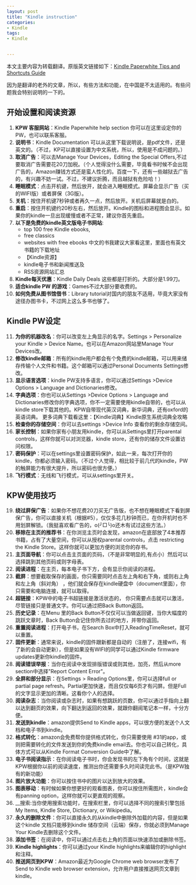 ```yaml
---
layout: post
title: "Kindle instruction"
categories:
- Kindle
tags:
- Kindle


---
```


本文主要内容为转载翻译。原版英文链接如下：[Kindle Paperwhite Tips and Shortcuts Guide](http://blog.the-ebook-reader.com/2012/10/28/kindle-paperwhite-tips-and-shortcuts-guide/ )

因为是翻译的老外的文章，所以，有些方法和功能，在中国是不太适用的。有些问题我会特别说明的一下的。 

## 开始设置和阅读资源
1. __KPW 客服网站__：Kindle Paperwhite help section 你可以在这里设定你的PW，也可以联系客服。
2. __说明书__：Kindle Documentation 可以从这里下载说明说，是pdf文件，还是英文的。（不过，KP可以直接设置为中文系统，所以，使用是不成问题的。） 
3. __取消广告__：可以去Manage Your Devices，Editing the Special Offers,不过要取消广告需要花20刀加税。（个人觉得没什么需要，毕竟看书时候不会出现广告的，Amazon赚钱方式还是蛮人性化的。百度一下，还有一些越狱去广告的，有兴趣不妨一试。不过，不建议折腾，而且越狱有危险哈！） 
4. __睡眠模式__：点击开机键，然后放开，就会进入睡眠模式。屏幕会显示广告（买的WIFI版）或者屏保（3G版）。 
5. __关机__：按住开机键7秒钟或者再久一点，然后放开。关机后屏幕就是白的。 
6. __重启__：按住开机键约20秒左右，然后放开。Kindle的图标和进程图会显示。如果你的kindle一旦出现缓慢或者不正常，建议你首先重启。 
7. __以下是免费的kindle英文版电子书网站__: 
    * top 100 free Kindle ebooks, 
    * free classics 
    * websites with free ebooks 
    中文的书我建议大家看这里，里面也有英文书籍的下载地址
    * 【Kindle资源】
    * kindle电子书和新闻推送及
    * RSS资源网站汇总 
8. __Kindle每天优惠__：Kindle Daily Deals 这些都是打折的。大部分是1.99刀。 
9. __适合kindle PW 的游戏__：Games不过大部分要收费的。 
10. __如何免费从图书馆借书__：Library tutorial对国内的朋友不适用，毕竟大家没有途径办图书卡，不过网上这么多书也够了。 

## Kindle PW设定
11. __为你的机器改名__：你可以改变左上角显示的名字。Settings > Personalize your Kindle > Device Name。也可以在Amazon网站里Manage Your Devices改。 
12. __修改kindle邮箱__：所有的kindle用户都会有个免费的kindle邮箱，可以用来储存传输个人文件和书籍。这个邮箱可以通过Personal Documents Settings修改。 
13. __显示语言选项__：kindle PW支持多语言，你可以通过Settings >Device Options > Language and Dictionaries修改。 
14. __字典选项__：你也可以从Settings >Device Options > Language and Dictionaries修改你的字典选项，你不一定需要使用kindle自带的，也可以从kindle store下载其他的。KPW自带现代英汉词典，新华词典，还有oxford的英语词典。 
更多词典下载看这里：【Kindle词典】Kindle原生系统词典全攻略 
15. __检查你的存储空间__：你可以去settings >Device Info 查看你的剩余存储空间。 
16. __家长控制__：如果你家有小朋友用kindle，你可以从Settings里打开parental controls，这样你就可以对浏览器，kindle store，还有你的储存文件设置访问权限。 
17. __密码保护__：可以在settings里设置密码保护，如此一来，每次打开你的kindle，你都必须输入密码。（不过个人觉得，相比较于前几代的kindle，PW的触屏能力有很大提升，所以密码也很方便。） 
18. __飞行模式__：无线和飞行模式，可以从settings里开关。 

## KPW使用技巧
19. __绕过屏保广告__：如果你不想花费20刀买无广告版，也不想在睡眠模式下看到屏保广告，你可以直接关机（根据#5），仅仅多花几秒钟而已，在你开机时也不用划屏解锁。（我挺喜欢看广告的，o(╯□╰)o还木有试过这些方法。） 
20. __移除在主页的推荐书__：在你浏览主页时会发现，amazon在底部放了4本推荐书籍，占有了大量空间，你可以从授权parental controls，点击 restricting the Kindle Store。这样你就可以更加方便的浏览你的存书。 
21. __主页面导航__：你可以点击主页面的页码，（不是非常明显的,有点小）然后可以选择跳到其他页码或则字母表。 
22. __阅读进程__：在主页，每本电子书下方，会有显示你阅读的进程。 
23. __截屏__：想要截取保存的画面，你只需要同时点击左上角和右下角，或则右上角和左上角（斜对角） ，他们就会保存在kindle硬盘中（document里面），你只需要和电脑连接，就可以取得。 
24. __超链接__：KPW中的电子书超链接是激活状态的， 你只需要点击就可以激活，尽管链接只是普通文字。你可以通过把Back Button返回。 
25. __历史记录__：在Menu 里的Back Button不仅仅可以当做返回键，当你大幅度的跳跃文章时，Back Button会记住你所去过的地方，并带你返回。 
26. __重置阅读进程__：打开电子书，在Search Box中打入ReadingTimeReset，就可以重置。 
27. __固件更新__：通常来说，kindle的固件跟新都是自动的（注册了，连接wifi，有了新的会自动更新），但是如果没有WIFI的同学可以通过Kindle firmware updates更新你kindle的固件。 
28. __阅读错误举报__：当你在阅读中发现排版错误或则其他，加亮，然后从more section中选择"Report Content Error"。 
29. __全屏和部分显示__：在Settings > Reading Options里，你可以选择full or partial page refresh。Partial更加快速，而且仅仅每6页才有闪屏。但是Full的文字显示更加的清晰。这看你个人的选择。 
30. __阅读杂志__：当你阅读或杂志时，如果有想跳跃的页数，你可以通过手指向上翻以达到翻页的效果，向下翻达到返回的效果，就跟你翻阅笔记本一样，十分方便。 
31. __发送到kindle__：amazon提供Send to Kindle apps，可以很方便的发送个人文档和电子书到kindle。 
32. __格式转化__：amazon会免费帮你提供格式转化，你只需要使用 #31的app，或则把需要转化的文件发送到你的免费kindle email去。你也可以自己转化，具体方式可以从Kindle Format Conversion Guide中了解。 
33. __电子书阅读指示__：在你阅读电子书时，你会发现书的左下角有个时间，这就是KPW根据你以前的阅读速度，推测出你还需要多久时间读完此书。（是KPW独有的新功能） 
34. __图片放大功能__：你可以按住书中的图片以达到放大的效果。 
35. __图表移动__：有时候如果你想更好的观看图表，你可以按住所需图片，kindle会有panning option，这样你就可以更直观的观察。 
36. __搜索:当你使用搜索功能时，在搜索栏里，你可以选择不同的搜索引擎包括My Items, Kindle Store, Dictionary, or Wikipedia。 
37. __永久的删除文件__：你可以直接永久的从kindle中删除外加载的内容，但是如果这个kindle 文档只能移到kindle 储存空间（云端）保存，你就必须到Manage Your Kindle去删除这个文件。 
38. __添加书签__：在阅读中，你可以通过点击右上角的页面以快速添加或删除书签。 
39. __Kindle highlights__：你可以通过your Kindle highlights来编辑你的highlight和注释。 
40. __推送网页到KPW__：Amazon最近为Google Chrome web browser发布了Send to Kindle web browser extension，允许用户直接推送网页文章到kindle。